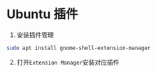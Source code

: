 # Ubuntu 插件

1. 安装插件管理

```sh
sudo apt install gnome-shell-extension-manager
```

2. 打开`Extension Manager`安装对应插件